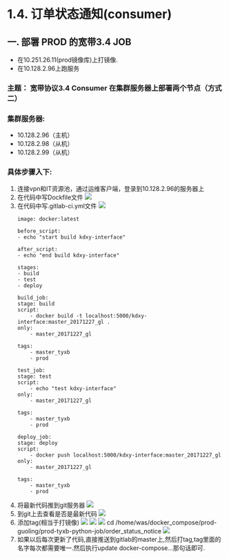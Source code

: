 # 1.4. 订单状态通知(consumer)
## 一. 部署 PROD 的宽带3.4 JOB
- 在10.251.26.11(prod镜像库)上打镜像.
- 在10.128.2.96上跑服务

### 主题： 宽带协议3.4 Consumer 在集群服务器上部署两个节点（方式二）


### 集群服务器:
- 10.128.2.96（主机）
- 10.128.2.98（从机）
- 10.128.2.99（从机）

### 具体步骤入下:
1.  连接vpn和IT资源池，通过运维客户端，登录到10.128.2.96的服务器上
2.  在代码中写Dockfile文件
    ![](images/d1.png)
3.  在代码中写.gitlab-ci.yml文件
    ![](images/gitlab1.png)
    ```docker
    image: docker:latest

    before_script:
    - echo "start build kdxy-interface"

    after_script:
    - echo "end build kdxy-interface"

    stages:
    - build
    - test
    - deploy

    build_job:
    stage: build
    script:
        - docker build -t localhost:5000/kdxy-interface:master_20171227_gl .
    only:
        - master_20171227_gl

    tags:
        - master_tyxb
        - prod

    test_job:
    stage: test
    script:
        - echo "test kdxy-interface"
    only:
        - master_20171227_gl

    tags:
        - master_tyxb
        - prod

    deploy_job:
    stage: deploy
    script:
        - docker push localhost:5000/kdxy-interface:master_20171227_gl
    only:
        - master_20171227_gl

    tags:
        - master_tyxb
        - prod

    ```
4. 将最新代码推到git服务器
   ![](images/git1.png)
5. 到git上去查看是否是最新代码
   ![](images/git2.png)
6. 添加tag(相当于打镜像)
   ![](images/git3.png)
   ![](images/git4.png)
   ![](images/git5.png)
   cd /home/was/docker_compose/prod-guoling/prod-tyxb-python-job/order_status_notice
   ![](images/xs1.png)
7. 如果以后每次更新了代码,直接推送到gitlab的master上,然后打tag,tag里面的名字每次都需要唯一.然后执行update docker-compose...那句话即可.